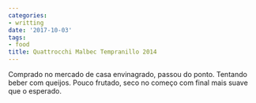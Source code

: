 ```yaml
---
categories:
- writting
date: '2017-10-03'
tags:
- food
title: Quattrocchi Malbec Tempranillo 2014
---
```


Comprado no mercado de casa envinagrado, passou do ponto. Tentando beber com queijos. Pouco frutado, seco no começo com final mais suave que o esperado.